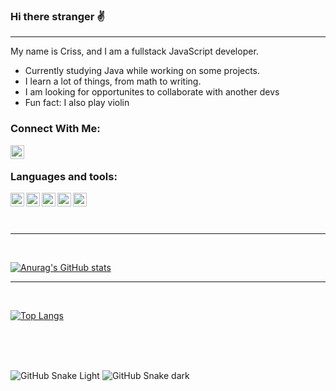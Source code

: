 ### Hi there stranger ✌
<hr />
My name is Criss, and I am a fullstack JavaScript developer. 

- Currently studying Java while working on some projects.
- I learn a lot of things, from math to writing.
- I am looking for opportunites to collaborate with another devs
- Fun fact: I also play violin

### Connect With Me:
<a href="https://www.linkedin.com/in/criss-guinther-32445a233/">
<img align="left" alt="Linkedin" src="https://cdn-icons-png.flaticon.com/512/145/145807.png" width="22px" height="22px">  
</a>  
<br />

### Languages and tools:

<img align="left" alt="HTML5" src="https://cdn-icons-png.flaticon.com/512/174/174854.png" width="22px" height="22px" />

<img align="left" alt="CSS3" src="https://cdn-icons-png.flaticon.com/512/732/732190.png" width="22px" height="22px" />

<img align="left" alt="JS" src="https://cdn-icons-png.flaticon.com/512/5968/5968292.png" width="22px" height="22px" />

<img align="left" alt="PHP" src="https://cdn-icons-png.flaticon.com/512/5968/5968332.png" width="22px" height="22px" />

<img align="left" alt="React" src="https://cdn-icons-png.flaticon.com/512/1126/1126012.png" width="22px" height="22px" />

<br /><br /><br />
<hr />
<br />

[![Anurag's GitHub stats](https://github-readme-stats.vercel.app/api?username=crissguinther&count_private=true&show_icons=true&theme=radical&border_color=#900C3F)](https://github.com/anuraghazra/github-readme-stats)
<br />
<hr />
<br />

[![Top Langs](https://github-readme-stats.vercel.app/api/top-langs/?username=crissguinther&layout=compact)](https://github.com/anuraghazra/github-readme-stats)

<br />
<br />
<br />

![GitHub Snake Light](https://github.com/crissguinther/crissguinther/blob/output/github-contribution-grid-snake.svg#gh-light-mode-only)
![GitHub Snake dark](https://github.com/crissguinther/crissguinther/blob/output/github-contribution-grid-snake-dark.svg#gh-dark-mode-only)
